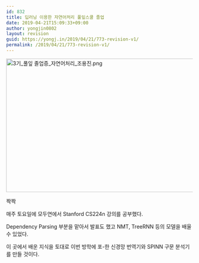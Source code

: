 ```yaml
---
id: 832
title: 딥러닝 이용한 자연어처리 풀잎스쿨 졸업
date: 2019-04-21T15:09:33+09:00
author: yongjin0802
layout: revision
guid: https://yongj.in/2019/04/21/773-revision-v1/
permalink: /2019/04/21/773-revision-v1/
---
```

<img class="  wp-image-774 aligncenter" src="https://yongj.in/wp-content/uploads/2018/06/3e18480e185b5_e18491e185aee186afe1848be185b5e18781-e1848ce185a9e186afe1848be185a5e186b8e1848ce185b3e186bc_e1848ce185a1e1848be185a7.png" alt="3기_풀잎 졸업증_자연어처리_조용진.png" width="508" height="359" srcset="https://yongj.in/wp-content/uploads/2018/06/3e18480e185b5_e18491e185aee186afe1848be185b5e18781-e1848ce185a9e186afe1848be185a5e186b8e1848ce185b3e186bc_e1848ce185a1e1848be185a7.png 1753w, https://yongj.in/wp-content/uploads/2018/06/3e18480e185b5_e18491e185aee186afe1848be185b5e18781-e1848ce185a9e186afe1848be185a5e186b8e1848ce185b3e186bc_e1848ce185a1e1848be185a7-300x212.png 300w, https://yongj.in/wp-content/uploads/2018/06/3e18480e185b5_e18491e185aee186afe1848be185b5e18781-e1848ce185a9e186afe1848be185a5e186b8e1848ce185b3e186bc_e1848ce185a1e1848be185a7-768x543.png 768w, https://yongj.in/wp-content/uploads/2018/06/3e18480e185b5_e18491e185aee186afe1848be185b5e18781-e1848ce185a9e186afe1848be185a5e186b8e1848ce185b3e186bc_e1848ce185a1e1848be185a7-1024x724.png 1024w, https://yongj.in/wp-content/uploads/2018/06/3e18480e185b5_e18491e185aee186afe1848be185b5e18781-e1848ce185a9e186afe1848be185a5e186b8e1848ce185b3e186bc_e1848ce185a1e1848be185a7-1000x707.png 1000w, https://yongj.in/wp-content/uploads/2018/06/3e18480e185b5_e18491e185aee186afe1848be185b5e18781-e1848ce185a9e186afe1848be185a5e186b8e1848ce185b3e186bc_e1848ce185a1e1848be185a7-424x300.png 424w" sizes="(max-width: 508px) 100vw, 508px" />

짝짝

매주 토요일에 모두연에서 Stanford CS224n 강의를 공부했다.

Dependency Parsing 부분을 맡아서 발표도 했고 NMT, TreeRNN 등의 모델을 배울 수 있었다.

이 곳에서 배운 지식을 토대로 이번 방학에 포-한 신경망 번역기와 SPINN 구문 분석기를 만들 것이다.